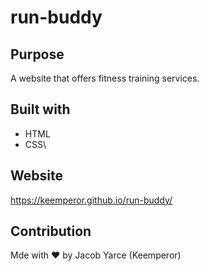 # run-buddy

## Purpose
A website that offers fitness training services.

## Built with
* HTML
* CSS\

## Website
https://keemperor.github.io/run-buddy/

## Contribution
Mde with ❤️ by Jacob Yarce (Keemperor)
